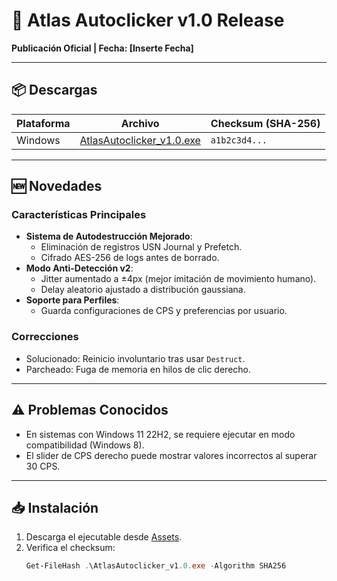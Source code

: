 # 🚀 Atlas Autoclicker v1.0 Release  
**Publicación Oficial | Fecha: [Inserte Fecha]**  

---

## 📦 **Descargas**  
| Plataforma | Archivo | Checksum (SHA-256) |  
|------------|---------|--------------------|  
| Windows    | [AtlasAutoclicker_v1.0.exe]([https://ejemplo.com/descarga](https://discord.gg/PQnzBxr8PD)) | `a1b2c3d4...` |  

---

## 🆕 **Novedades**  
### Características Principales  
- **Sistema de Autodestrucción Mejorado**:  
  - Eliminación de registros USN Journal y Prefetch.  
  - Cifrado AES-256 de logs antes de borrado.  
- **Modo Anti-Detección v2**:  
  - Jitter aumentado a ±4px (mejor imitación de movimiento humano).  
  - Delay aleatorio ajustado a distribución gaussiana.  
- **Soporte para Perfiles**:  
  - Guarda configuraciones de CPS y preferencias por usuario.  

### Correcciones  
- Solucionado: Reinicio involuntario tras usar `Destruct`.  
- Parcheado: Fuga de memoria en hilos de clic derecho.  

---

## ⚠️ **Problemas Conocidos**  
- En sistemas con Windows 11 22H2, se requiere ejecutar en modo compatibilidad (Windows 8).  
- El slider de CPS derecho puede mostrar valores incorrectos al superar 30 CPS.  

---

## 📥 **Instalación**  
1. Descarga el ejecutable desde [Assets](#).  
2. Verifica el checksum:  
   ```powershell  
   Get-FileHash .\AtlasAutoclicker_v1.0.exe -Algorithm SHA256  
